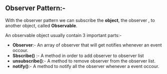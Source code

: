 ## Observer Pattern:-

With the observer pattern we can subscribe the **object**, the observer , to another object, called <strong>Observable</strong>.

An observable object usually contain 3 important parts:-

- **Observer**:- An array of observer that will get notifies whenever an event occour.
- **Sbscribe()** :- A method in order to add observer to observer list
- **unsubscribe()**:- A method to remove observer from the observer list.
- **notify()**:- A method to notify all the observer whenever a event occour.
